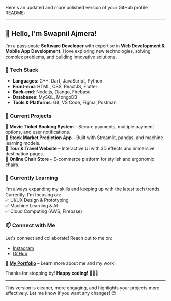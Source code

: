 Here's an updated and more polished version of your GitHub profile README:  

---

## 👋 Hello, I'm Swapnil Ajmera!  

I'm a passionate **Software Developer** with expertise in **Web Development & Mobile App Development**. I love exploring new technologies, solving complex problems, and building innovative solutions.  

### 🚀 Tech Stack  

- **Languages**: C++, Dart, JavaScript, Python  
- **Front-end**: HTML, CSS, ReactJS, Flutter  
- **Back-end**: Node.js, Django, Firebase  
- **Databases**: MySQL, MongoDB  
- **Tools & Platforms**: Git, VS Code, Figma, Postman  

### 💼 Current Projects  

🔹 **Movie Ticket Booking System** – Secure payments, multiple payment options, and user notifications.  
🔹 **Stock Market Prediction App** – Built with Streamlit, pandas, and machine learning models.  
🔹 **Tour & Travel Website** – Interactive UI with 3D effects and immersive destination pages.  
🔹 **Online Chair Store** – E-commerce platform for stylish and ergonomic chairs.  

### 🌱 Currently Learning  

I'm always expanding my skills and keeping up with the latest tech trends. Currently, I'm focusing on:  
✅ UI/UX Design & Prototyping  
✅ Machine Learning & AI  
✅ Cloud Computing (AWS, Firebase)  

### 📫 Connect with Me  

Let's connect and collaborate! Reach out to me on:  
- [Instagram](https://instagram.com/swapnil_ajmer?igshid=MzNlNGNkZWQ4Mg==)  
- [GitHub](https://github.com/swapnil-0924)  

🔗 **[My Portfolio](http://192.168.29.203:5500/My_Profile.html)** – Learn more about me and my work!  

Thanks for stopping by! **Happy coding!** 🚀👨‍💻  

---

This version is cleaner, more engaging, and highlights your projects more effectively. Let me know if you want any changes! 😊
